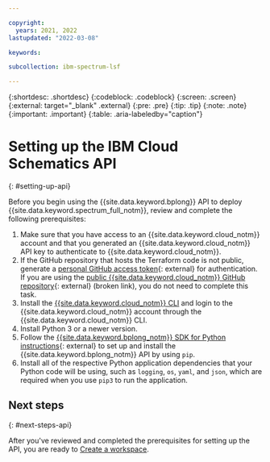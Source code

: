 ```yaml
---

copyright:
  years: 2021, 2022
lastupdated: "2022-03-08"

keywords: 

subcollection: ibm-spectrum-lsf

---
```


{:shortdesc: .shortdesc}
{:codeblock: .codeblock}
{:screen: .screen}
{:external: target="_blank" .external}
{:pre: .pre}
{:tip: .tip}
{:note: .note}
{:important: .important}
{:table: .aria-labeledby="caption"}

# Setting up the IBM Cloud Schematics API
{: #setting-up-api}

Before you begin using the {{site.data.keyword.bplong}} API to deploy {{site.data.keyword.spectrum_full_notm}}, review and complete the following prerequisites: 

1. Make sure that you have access to an {{site.data.keyword.cloud_notm}} account and that you generated an {{site.data.keyword.cloud_notm}} API key to authenticate to {{site.data.keyword.cloud_notm}}.
2. If the GitHub repository that hosts the Terraform code is not public, generate a [personal GitHub access token](https://docs.github.com/en/github/authenticating-to-github/keeping-your-account-and-data-secure/creating-a-personal-access-token){: external} for authentication. If you are using the [public {{site.data.keyword.cloud_notm}} GitHub repository](https://github.com/IBM-Cloud/hpc-cluster-lsf){: external} (broken link), you do not need to complete this task.
3. Install the [{{site.data.keyword.cloud_notm}} CLI](/docs/cli?topic=cli-install-ibmcloud-cli) and login to the {{site.data.keyword.cloud_notm}} account through the {{site.data.keyword.cloud_notm}} CLI.
5. Install Python 3 or a newer version.
6. Follow the [{{site.data.keyword.bplong_notm}} SDK for Python instructions](https://cloud.ibm.com/apidocs/schematics?code=python#introduction){: external} to set up and install the {{site.data.keyword.bplong_notm}} API by using `pip`.
8. Install all of the respective Python application dependencies that your Python code will be using, such as `logging`, `os`, `yaml`, and `json`, which are required when you use `pip3` to run the application.

## Next steps
{: #next-steps-api}

After you've reviewed and completed the prerequisites for setting up the API, you are ready to [Create a workspace](/docs/ibm-spectrum-lsf?topic=ibm-spectrum-lsf-creating-workspace#before-you-begin-creating-api).